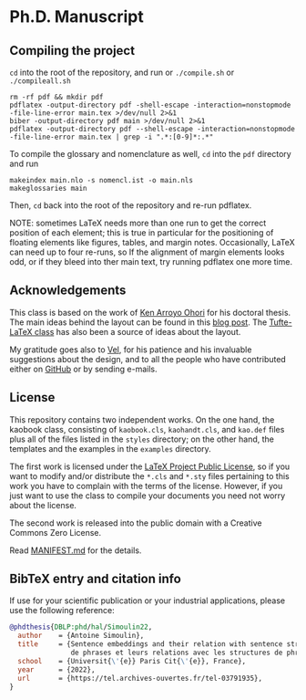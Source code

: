 # Ph.D. Manuscript

## Compiling the project

`cd` into the root of the repository, and run or `./compile.sh` or `./compileall.sh`
```
rm -rf pdf && mkdir pdf
pdflatex -output-directory pdf -shell-escape -interaction=nonstopmode -file-line-error main.tex >/dev/null 2>&1
biber -output-directory pdf main >/dev/null 2>&1
pdflatex -output-directory pdf --shell-escape -interaction=nonstopmode -file-line-error main.tex | grep -i ".*:[0-9]*:.*" 
```

To compile the glossary and nomenclature as well, `cd` into the 
`pdf` directory and run
```
makeindex main.nlo -s nomencl.ist -o main.nls
makeglossaries main
```
Then, `cd` back into the root of the repository and re-run pdflatex.

NOTE: sometimes LaTeX needs more than one run to get the correct
position of each element; this is true in particular for the positioning
of floating elements like figures, tables, and margin notes.
Occasionally, LaTeX can need up to four re-runs, so If the alignment of
margin elements looks odd, or if they bleed into ther main text, try
running pdflatex one more time.

## Acknowledgements

This class is based on the work of [Ken Arroyo
Ohori](https://3d.bk.tudelft.nl/ken/en/) for his doctoral thesis.
The main ideas behind the layout can be found in this [blog
post](https://3d.bk.tudelft.nl/ken/en/2016/04/17/a-1.5-column-layout-in-latex.html).
The [Tufte-LaTeX class](https://github.com/Tufte-LaTeX/tufte-latex) has also been a
source of ideas about the layout.

My gratitude goes also to [Vel](https://www.vel.nz/), for his patience 
and his invaluable suggestions about the design, and to all the people 
who have contributed either on 
[GitHub](https://github.com/fmarotta/kaobook/graphs/contributors) or by 
sending e-mails.

## License

This repository contains two independent works. On the one hand, the 
kaobook class, consisting of `kaobook.cls`, `kaohandt.cls`, and 
`kao.def` files plus all of the files listed in the `styles` directory; 
on the other hand, the templates and the examples in the `examples` 
directory.

The first work is licensed under the [LaTeX Project Public
License](https://www.latex-project.org/lppl/), so if you want to modify
and/or distribute the `*.cls` and `*.sty` files pertaining to this work
you have to complain with the terms of the license. However, if you just
want to use the class to compile your documents you need not worry about
the license.

The second work is released into the public domain with a Creative 
Commons Zero License.

Read [MANIFEST.md](MANIFEST.md) for the details.

## BibTeX entry and citation info

If use for your scientific publication or your industrial applications, please use the following reference:

```bibtex
@phdthesis{DBLP:phd/hal/Simoulin22,
  author    = {Antoine Simoulin},
  title     = {Sentence embeddings and their relation with sentence structures. (Plongements
               de phrases et leurs relations avec les structures de phrases)},
  school    = {Universit{\'{e}} Paris Cit{\'{e}}, France},
  year      = {2022},
  url       = {https://tel.archives-ouvertes.fr/tel-03791935},
}
```
